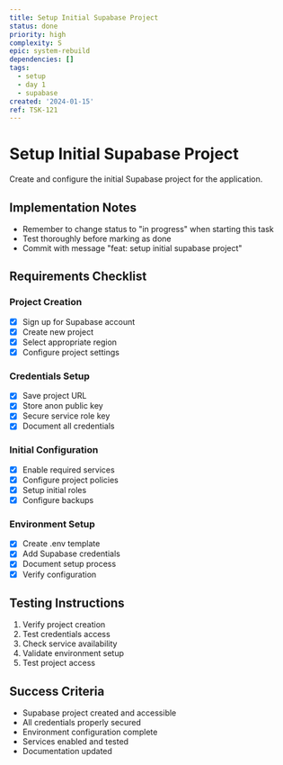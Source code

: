```yaml
---
title: Setup Initial Supabase Project
status: done
priority: high
complexity: S
epic: system-rebuild
dependencies: []
tags:
  - setup
  - day 1
  - supabase
created: '2024-01-15'
ref: TSK-121
---
```


# Setup Initial Supabase Project

Create and configure the initial Supabase project for the application.

## Implementation Notes
- Remember to change status to "in progress" when starting this task
- Test thoroughly before marking as done
- Commit with message "feat: setup initial supabase project"

## Requirements Checklist

### Project Creation
- [x] Sign up for Supabase account
- [x] Create new project
- [x] Select appropriate region
- [x] Configure project settings

### Credentials Setup
- [x] Save project URL
- [x] Store anon public key
- [x] Secure service role key
- [x] Document all credentials

### Initial Configuration
- [x] Enable required services
- [x] Configure project policies
- [x] Setup initial roles
- [x] Configure backups

### Environment Setup
- [x] Create .env template
- [x] Add Supabase credentials
- [x] Document setup process
- [x] Verify configuration

## Testing Instructions
1. Verify project creation
2. Test credentials access
3. Check service availability
4. Validate environment setup
5. Test project access

## Success Criteria
- Supabase project created and accessible
- All credentials properly secured
- Environment configuration complete
- Services enabled and tested
- Documentation updated 